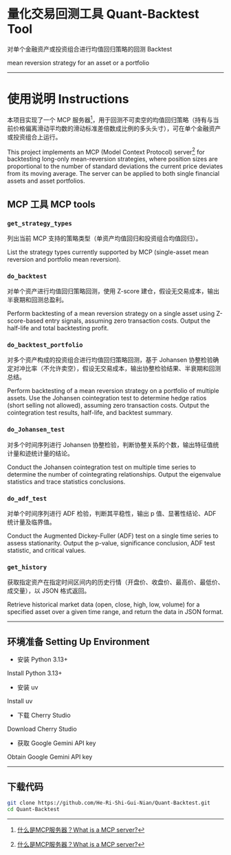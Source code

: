 # 量化交易回测工具 Quant-Backtest Tool
对单个金融资产或投资组合进行均值回归策略的回测
Backtest 

mean reversion strategy for an asset or a portfolio

---

# 使用说明 Instructions 

本项目实现了一个 MCP 服务器[^MCP]，用于回测不可卖空的均值回归策略（持有与当前价格偏离滑动平均数的滑动标准差倍数成比例的多头头寸），可在单个金融资产或投资组合上运行。

This project implements an MCP (Model Context Protocol) server[^MCP] for backtesting long-only mean-reversion strategies, where position sizes are proportional to the number of standard deviations the current price deviates from its moving average. The server can be applied to both single financial assets and asset portfolios.

[^MCP]: [什么是MCP服务器？What is a MCP server?](https://modelcontextprotocol.io/docs/getting-started/intro)

## MCP 工具 MCP tools

### `get_strategy_types`
列出当前 MCP 支持的策略类型（单资产均值回归和投资组合均值回归）。

List the strategy types currently supported by MCP (single-asset mean reversion and portfolio mean reversion).

### `do_backtest`
对单个资产进行均值回归策略回测，使用 Z-score 建仓，假设无交易成本，输出半衰期和回测总盈利。

Perform backtesting of a mean reversion strategy on a single asset using Z-score-based entry signals, assuming zero transaction costs. Output the half-life and total backtesting profit.

### `do_backtest_portfolio`
对多个资产构成的投资组合进行均值回归策略回测，基于 Johansen 协整检验确定对冲比率（不允许卖空），假设无交易成本，输出协整检验结果、半衰期和回测总结。

Perform backtesting of a mean reversion strategy on a portfolio of multiple assets. Use the Johansen cointegration test to determine hedge ratios (short selling not allowed), assuming zero transaction costs. Output the cointegration test results, half-life, and backtest summary.

### `do_Johansen_test`
对多个时间序列进行 Johansen 协整检验，判断协整关系的个数，输出特征值统计量和迹统计量的结论。

Conduct the Johansen cointegration test on multiple time series to determine the number of cointegrating relationships. Output the eigenvalue statistics and trace statistics conclusions.

### `do_adf_test`
对单个时间序列进行 ADF 检验，判断其平稳性，输出 p 值、显著性结论、ADF 统计量及临界值。

Conduct the Augmented Dickey-Fuller (ADF) test on a single time series to assess stationarity. Output the p-value, significance conclusion, ADF test statistic, and critical values.

### `get_history`
获取指定资产在指定时间区间内的历史行情（开盘价、收盘价、最高价、最低价、成交量），以 JSON 格式返回。

Retrieve historical market data (open, close, high, low, volume) for a specified asset over a given time range, and return the data in JSON format.

---

## 环境准备 Setting Up Environment 

- 安装 Python 3.13+

Install Python 3.13+

- 安装 uv

Install uv

- 下载 Cherry Studio

Download Cherry Studio

- 获取 Google Gemini API key

Obtain Google Gemini API key

---

## 下载代码

```bash
git clone https://github.com/He-Ri-Shi-Gui-Nian/Quant-Backtest.git
cd Quant-Backtest
